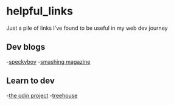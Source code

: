 # helpful_links
Just a pile of links I've found to be useful in my web dev journey


## Dev blogs

-[speckyboy](https://speckyboy.com/)
-[smashing magazine](https://www.smashingmagazine.com/)

## Learn to dev

-[the odin project](https://www.theodinproject.com/)
-[treehouse](https://teamtreehouse.com/)

